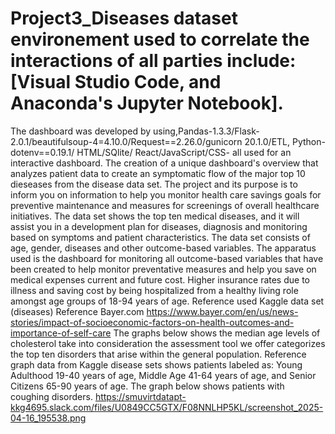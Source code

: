 # Project3_Diseases dataset  environement used to correlate the interactions of all parties include: [Visual Studio Code, and Anaconda's Jupyter Notebook].
The dashboard was developed by using,Pandas-1.3.3/Flask-2.0.1/beautifulsoup-4=4.10.0/Request==2.26.0/gunicorn 20.1.0/ETL, Python-dotenv==0.19.1/ HTML/SQlite/ React/JavaScript/CSS- all used for an interactive dashboard.
The creation of a unique dashboard's overview that analyzes patient data to create an symptomatic flow of the major top 10 dieseases from the disease data set. The project and its purpose is to inform you on information to help you monitor health care savings goals for preventive maintenance and measures for screenings of overall healthcare initiatives. The data set shows the top ten medical diseases, and it will assist you in a development plan for diseases, diagnosis and monitoring based on symptoms and patient characteristics.
The data set consists of age, gender, diseases and other outcome-based variables. 
The apparatus used is the dashboard for monitoring all outcome-based variables that have been created to help monitor preventative measures and help you save on medical expenses current and future cost. Higher insurance rates due to illness and saving cost by being hospitalized from a healthy living role amongst age groups of 18-94 years of age. 
Reference used Kaggle data set (diseases)
Reference  Bayer.com  https://www.bayer.com/en/us/news-stories/impact-of-socioeconomic-factors-on-health-outcomes-and-importance-of-self-care
The graphs below shows the median age levels of cholesterol take into consideration the assessment tool we offer categorizes the top ten disorders that arise within the general population.
Reference graph data from Kaggle disease sets shows patients labeled as: Young Adulthood 19-40 years of age, Middle Age 41-64 years of age, and Senior Citizens 65-90 years of age. The graph below shows patients with coughing disorders. https://smuvirtdatapt-kkg4695.slack.com/files/U0849CC5GTX/F08NNLHP5KL/screenshot_2025-04-16_195538.png
